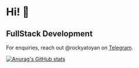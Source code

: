 # Hi! 👋

## FullStack Development

For enquiries, reach out @rockyatoyan on [Telegram](https://t.me/rockyatoyan).

[![Anurag's GitHub stats](https://github-readme-stats.vercel.app/api?username=RockyAtoyan)](https://github.com/anuraghazra/github-readme-stats)
